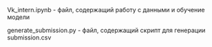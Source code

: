 Vk_intern.ipynb - файл, содержащий работу с данными и обучение модели 

generate_submission.py - файл, содержащий скрипт для генерации submission.csv
